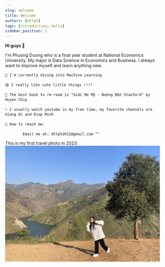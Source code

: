 ```yaml
---
slug: welcome
title: Welcome
authors: [dttph]
tags: [introduction, hello]
sidebar_position: 1
---
```


**Hi guys 👋**

I'm Phuong Duong who is a final year student at National Economics University. My major is Data Science in Economics and Business. I always want to improve myself and learn anything new.

    🔭 I'm currently diving into Machine Learning
    
    😄 I really like cute little things !!!!
    
    🌱 The best book to re-read is "Giấc Mơ Mỹ - Đường Đến Stanford" by Huyen Chip
    
    ⚡ I usually watch youtube in my free time, my favorite channels are Giang Oi and Diep Minh
    
    💬 How to reach me:
    
            Email me at: dttph2612@gmail.com ^^

This is my first travel photo in 2023:
![07-03-2023](./imag.jpg)  

